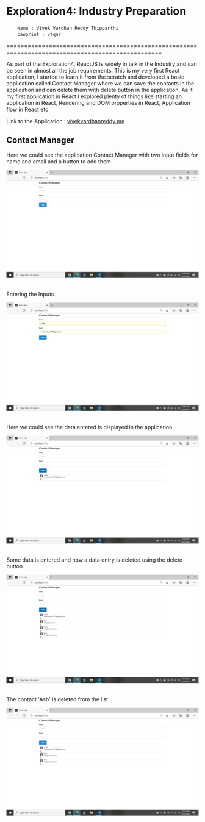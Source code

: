 # Exploration4: Industry Preparation
        Name : Vivek Vardhan Reddy Thipparthi
        pawprint : vtqnr
==================================================================================================
<p>As part of the Exploration4, ReactJS is widely in talk in the Industry and can be seen in almost all the job requirements. This is my very first React application, I started to learn it from the scratch and developed a basic application called Contact Manager where we can save the contacts in the application and can delete them with delete button in the application. As it my first application in React I explored plenty of things like starting an application in React, Rendering and DOM properties in React, Application flow in React etc</p>

Link to the Application : [vivekvardhanreddy.me](https://www.vivekvardhanreddy.me/exp4/)

## Contact Manager
<p>Here we could see the application Contact Manager with two input fields for name and email and a button to add them</p>

![Home_Page](../Screenshots/Home.PNG)
&nbsp;
<p>Entering the Inputs</p>

![Dataentry](../Screenshots/Dataentry.PNG)
&nbsp;
<p>Here we could see the data entered is displayed in the application</p>

![Dataentered](../Screenshots/Dataentered.PNG)
&nbsp;

<p>Some data is entered and now a data entry is deleted using the delete button</p>

![Dataentered](../Screenshots/Details.PNG)
&nbsp;

<p>The contact 'Ash' is deleted from the list</p>

![Dataentered](../Screenshots/Delete.PNG)